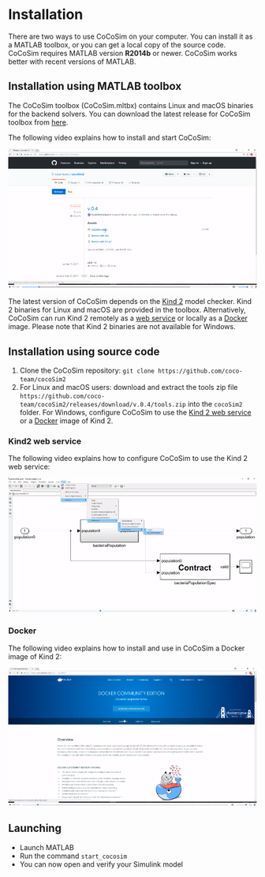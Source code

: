 # Installation

There are two ways to use CoCoSim on your computer. You can install it as a MATLAB toolbox, or you can get a local copy of the source code. CoCoSim requires MATLAB version **R2014b** or newer. CoCoSim works better with recent versions of MATLAB.

## Installation using MATLAB toolbox

The CoCoSim toolbox (CoCoSim.mltbx) contains Linux and macOS binaries for the backend solvers. You can download the latest release for CoCoSim toolbox from [here](https://github.com/coco-team/cocoSim2/releases). 

The following video explains how to install and start CoCoSim: 

[![Installation](https://github.com/coco-team/cocoSim2/blob/master/doc/videos/installation.png)](http://milner.cs.uiowa.edu/cocosim/installation.mp4)

The latest version of CoCoSim depends on the [Kind 2](https://github.com/kind2-mc/kind2) model checker. Kind 2 binaries for Linux and macOS are provided in the toolbox. Alternatively, CoCoSim can run Kind 2 remotely as a [web service](#kind2-web-service) or locally as a [Docker](#docker) image. Please note that Kind 2 binaries are not available for Windows. 

## Installation using source code

1. Clone the CoCoSim repository: ```git clone https://github.com/coco-team/cocoSim2```
2. For Linux and macOS users: download and extract the tools zip file ```https://github.com/coco-team/cocoSim2/releases/download/v.0.4/tools.zip``` into the ```cocoSim2``` folder. For Windows, configure CoCoSim to use the [Kind 2 web service](#kind2-web-service) or a [Docker](#docker) image of Kind 2.

### Kind2 web service

The following video explains how to configure CoCoSim to use the Kind 2 web service:

[![Kind2 web service](https://github.com/coco-team/cocoSim2/blob/master/doc/videos/kind2WebService.PNG)](http://milner.cs.uiowa.edu/cocosim/kind2WebService.mp4)

### Docker

The following video explains how to install and use in CoCoSim a Docker image of Kind 2:

[![Docker](https://github.com/coco-team/cocoSim2/blob/master/doc/videos/docker.PNG)](http://milner.cs.uiowa.edu/cocosim/docker.mp4)

## Launching

+ Launch MATLAB
+ Run the command ```start_cocosim```
+ You can now open and verify your Simulink model

